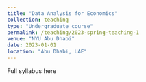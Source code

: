 ```yaml
---
title: "Data Analysis for Economics"
collection: teaching
type: "Undergraduate course"
permalink: /teaching/2023-spring-teaching-1
venue: "NYU Abu Dhabi"
date: 2023-01-01
location: "Abu Dhabi, UAE"
---
```


Full syllabus here

<!--

#Part 1: Probability and Statistics
======

#Part 2: Regression Analysis
======

#Part 3
======

-->
